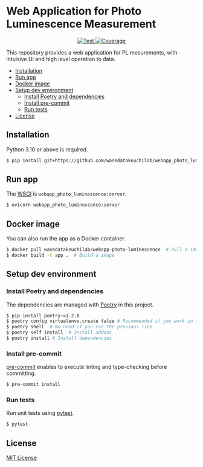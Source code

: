 # Web Application for Photo Luminescence Measurement <!-- omit in toc -->

<p align="center">
<a href="https://github.com/wasedatakeuchilab/webapp_photo_luminescence/actions?query=workflow%3ATest" target="_blank">
    <img src="https://github.com/wasedatakeuchilab/webapp_photo_luminescence/workflows/Test/badge.svg" alt="Test">
</a>
<a href="https://codecov.io/gh/wasedatakeuchilab/webapp_photo_luminescence" target="_blank">
    <img src="https://img.shields.io/codecov/c/github/wasedatakeuchilab/webapp_photo_luminescence?color=%2334D058" alt="Coverage">
</a>
</p>

This repository provides a web application for PL mesurements, with intuisive UI and high level operation to data.

- [Installation](#installation)
- [Run app](#run-app)
- [Docker image](#docker-image)
- [Setup dev environment](#setup-dev-environment)
  - [Install Poetry and dependencies](#install-poetry-and-dependencies)
  - [Install pre-commit](#install-pre-commit)
  - [Run tests](#run-tests)
- [License](#license)

## Installation

Python 3.10 or above is required.

```sh
$ pip install git+https://github.com/wasedatakeuchilab/webapp_photo_luminescence
```

## Run app

The [WSGI](https://wsgi.readthedocs.io/en/latest/) is `webapp_photo_luminescence:server`.

```sh
$ uvicorn webapp_photo_luminescence:server
```

## Docker image

You can also run the app as a Docker container.

```sh
$ docker pull wasedatakeuchilab/webapp-photo-luminescence  # Pull a image
$ docker build -t app .  # Build a image
```

## Setup dev environment

### Install Poetry and dependencies

The dependencies are managed with [Poetry](https://python-poetry.org/docs/) in this project.

```sh
$ pip install poetry~=1.2.0
$ poetry config virtualenvs.create false # Recommended if you work in a container
$ poetry shell  # No need if you run the previous line
$ poetry self install  # Install addons
$ poetry install # Install dependencies
```

### Install pre-commit

[pre-commit](https://pre-commit.com/) enables to execute linting and type-checking before committing.

```sh
$ pre-commit install
```

### Run tests

Run unit tests using [pytest](https://docs.pytest.org/en/7.1.x/contents.html).

```sh
$ pytest
```

## License

[MIT License](./LICENSE)
